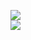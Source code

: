 [![](https://img.shields.io/badge/Made%20With-Github%20Spray-lightgrey.svg?style=for-the-badge&logo=github)](https://github.com/Annihil/github-spray#22774)  
[![](https://i.imgur.com/2DrTn0Z.gif)](https://github.com/Annihil/github-spray)